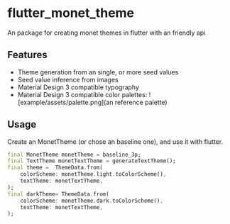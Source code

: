 # flutter_monet_theme

An package for creating monet themes in flutter with an friendly api

## Features

- Theme generation from an single, or more seed values
- Seed value inference from images
- Material Design 3 compatible typography
- Material Design 3 compatible color palettes: ![example/assets/palette.png](an reference palette)

## Usage

Create an MonetTheme (or chose an baseline one), and use it with flutter.

```dart
final MonetTheme monetTheme = baseline_3p;
final TextTheme monetTextTheme = generateTextTheme();
final theme =  ThemeData.from(
    colorScheme: monetTheme.light.toColorScheme(),
    textTheme: monetTextTheme,
);
final darkTheme= ThemeData.from(
    colorScheme: monetTheme.dark.toColorScheme(),
    textTheme: monetTextTheme,
);
```